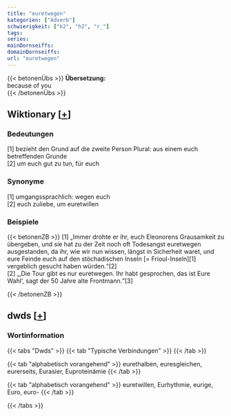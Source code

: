 ```yaml
---
title: "euretwegen"
kategorien: ["Adverb"]
schwierigkeit: ["k2", "h2", "r_"]
tags:
series:
mainDornseiffs:
domainDornseiffs:
url: "euretwegen"
---
```


{{< betonenÜbs >}}
**Übersetzung:**  
because of you  
{{< /betonenÜbs >}}

## Wiktionary [[+](https://de.wiktionary.org/wiki/euretwegen)]

### Bedeutungen
[1] bezieht den Grund auf die zweite Person Plural: aus einem euch betreffenden Grunde  
[2] um euch gut zu tun, für euch  

### Synonyme
[1] umgangssprachlich: wegen euch  
[2] euch zuliebe, um euretwillen  

### Beispiele
{{< betonenZB >}}
[1] „Immer drohte er ihr, euch Eleonorens Grausamkeit zu übergeben, und sie hat zu der Zeit noch oft Todesangst euretwegen ausgestanden, da ihr, wie wir nun wissen, längst in Sicherheit waret, und eure Feinde euch auf den stöchadischen Inseln [= Frioul-Inseln][1] vergeblich gesucht haben würden.“[2]  
[2] „‚Die Tour gibt es nur euretwegen. Ihr habt gesprochen, das ist Eure Wahl‘, sagt der 50 Jahre alte Frontmann.“[3]  

{{< /betonenZB >}}


## dwds [[+](https://www.dwds.de/wb/euretwegen)]

### Wortinformation
{{< tabs "Dwds" >}}
{{< tab "Typische Verbindungen" >}}
{{< /tab >}}

{{< tab "alphabetisch vorangehend" >}}
eurethalben, euresgleichen, eurerseits, Eurasier, Euproteinämie
{{< /tab >}}

{{< tab "alphabetisch vorangehend" >}}
euretwillen, Eurhythmie, eurige, Euro, euro-
{{< /tab >}}

{{< /tabs >}}

